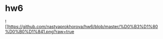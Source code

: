 # hw6
![]https://github.com/nastyaprokhorova/hw6/blob/master/%D0%B3%D1%80%D0%B0%D1%841.png?raw=true
